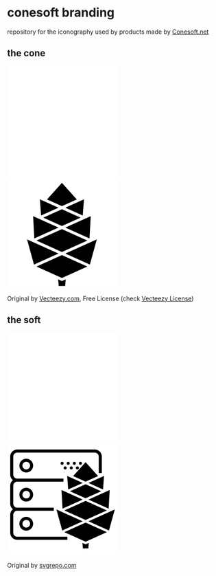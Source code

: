 # conesoft branding
repository for the iconography used by products made by [Conesoft.net](https://conesoft.net)

## the cone
![Conesoft (Light)](Conesoft.Light.x256.png)
![Conesoft (Dark)](Conesoft.Dark.x256.png)

Original by [Vecteezy.com](https://vecteezy.com), Free License (check [Vecteezy License](Source/Vecteezy-License-Information.pdf))

## the soft
![Server (Light)](Server.Light.x256.png)
![Server (Dark)](Server.Dark.x256.png)

Original by [svgrepo.com](https://svgrepo.com)
